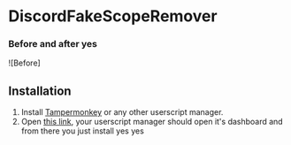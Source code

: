 # DiscordFakeScopeRemover

### Before and after yes
![Before]

## Installation
1. Install [Tampermonkey](https://www.tampermonkey.net/) or any other userscript manager.
2. Open [this link](https://github.com/SinnerK0N/DiscordFakeScopeRemover/raw/master/DCFakeScopeRemove.user.js), your userscript manager should open it's dashboard and from there you just install yes yes

